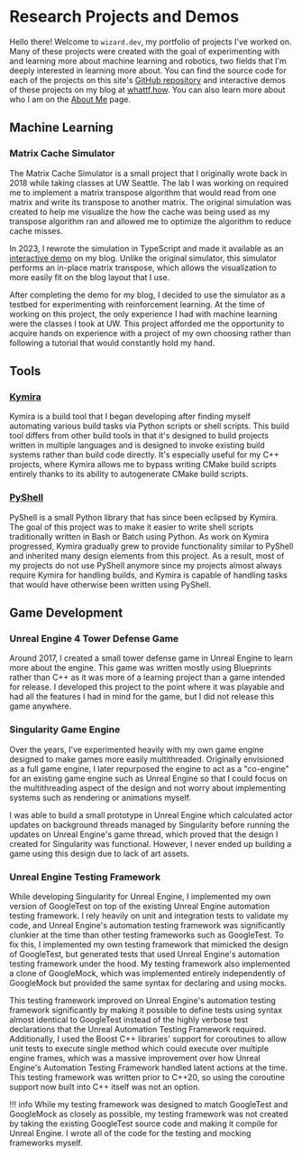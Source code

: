 # Research Projects and Demos
Hello there! Welcome to `wizard.dev`, my portfolio of projects I've worked on.
Many of these projects were created with the goal of experimenting with and
learning more about machine learning and robotics, two fields that I'm deeply
interested in learning more about. You can find the source code for each of the
projects on this site's [GitHub repository](https://www.github.com/zkWildfire/wizard.dev)
and interactive demos of these projects on my blog at [whattf.how](https://www.whattf.how).
You can also learn more about who I am on the [About Me](./about-me.md) page.

## Machine Learning
### Matrix Cache Simulator
The Matrix Cache Simulator is a small project that I originally wrote back in
2018 while taking classes at UW Seattle. The lab I was working on required me
to implement a matrix transpose algorithm that would read from one matrix and
write its transpose to another matrix. The original simulation was created to
help me visualize the how the cache was being used as my transpose algorithm
ran and allowed me to optimize the algorithm to reduce cache misses.

In 2023, I rewrote the simulation in TypeScript and made it available as an
[interactive demo](https://whattf.how/posts/matrix-cache-simulator-demo/) on my
blog. Unlike the original simulator, this simulator performs an in-place matrix
transpose, which allows the visualization to more easily fit on the blog layout
that I use.

After completing the demo for my blog, I decided to use the simulator as a
testbed for experimenting with reinforcement learning. At the time of working
on this project, the only experience I had with machine learning were the
classes I took at UW. This project afforded me the opportunity to acquire hands
on experience with a project of my own choosing rather than following a tutorial
that would constantly hold my hand.

## Tools
### [Kymira](https://www.kymira.dev)
Kymira is a build tool that I began developing after finding myself automating
various build tasks via Python scripts or shell scripts. This build tool differs
from other build tools in that it's designed to build projects written in
multiple languages and is designed to invoke existing build systems rather than
build code directly. It's especially useful for my C++ projects, where Kymira
allows me to bypass writing CMake build scripts entirely thanks to its ability
to autogenerate CMake build scripts.

### [PyShell](https://www.pyshell.dev)
PyShell is a small Python library that has since been eclipsed by Kymira. The
goal of this project was to make it easier to write shell scripts traditionally
written in Bash or Batch using Python. As work on Kymira progressed, Kymira
gradually grew to provide functionality similar to PyShell and inherited many
design elements from this project. As a result, most of my projects do not use
PyShell anymore since my projects almost always require Kymira for handling
builds, and Kymira is capable of handling tasks that would have otherwise been
written using PyShell.

## Game Development
### Unreal Engine 4 Tower Defense Game
Around 2017, I created a small tower defense game in Unreal Engine to learn
more about the engine. This game was written mostly using Blueprints rather
than C++ as it was more of a learning project than a game intended for release.
I developed this project to the point where it was playable and had all the
features I had in mind for the game, but I did not release this game anywhere.

### Singularity Game Engine
Over the years, I've experimented heavily with my own game engine designed to
make games more easily multithreaded. Originally envisioned as a full game
engine, I later repurposed the engine to act as a "co-engine" for an existing
game engine such as Unreal Engine so that I could focus on the multithreading
aspect of the design and not worry about implementing systems such as rendering
or animations myself.

I was able to build a small prototype in Unreal Engine which calculated actor
updates on background threads managed by Singularity before running the updates
on Unreal Engine's game thread, which proved that the design I created for
Singularity was functional. However, I never ended up building a game using
this design due to lack of art assets.

### Unreal Engine Testing Framework
While developing Singularity for Unreal Engine, I implemented my own version of
GoogleTest on top of the existing Unreal Engine automation testing framework.
I rely heavily on unit and integration tests to validate my code, and Unreal
Engine's automation testing framework was significantly clunkier at the time
than other testing frameworks such as GoogleTest. To fix this, I implemented
my own testing framework that mimicked the design of GoogleTest, but generated
tests that used Unreal Engine's automation testing framework under the hood.
My testing framework also implemented a clone of GoogleMock, which was
implemented entirely independently of GoogleMock but provided the same syntax
for declaring and using mocks.

This testing framework improved on Unreal Engine's automation testing framework
significantly by making it possible to define tests using syntax almost
identical to GoogleTest instead of the highly verbose test declarations that
the Unreal Automation Testing Framework required. Additionally, I used the Boost
C++ libraries' support for coroutines to allow unit tests to execute
single method which could execute over multiple engine frames, which was a
massive improvement over how Unreal Engine's Automation Testing Framework
handled latent actions at the time. This testing framework was written prior
to C++20, so using the coroutine support now built into C++ itself was not an
option.

!!! info
    While my testing framework was designed to match GoogleTest and GoogleMock
    as closely as possible, my testing framework was not created by taking the
    existing GoogleTest source code and making it compile for Unreal Engine.
    I wrote all of the code for the testing and mocking frameworks myself.
